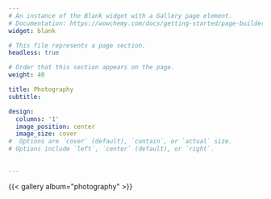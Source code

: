 ```yaml
---
# An instance of the Blank widget with a Gallery page element.
# Documentation: https://wowchemy.com/docs/getting-started/page-builder/
widget: blank

# This file represents a page section.
headless: true

# Order that this section appears on the page.
weight: 40

title: Photography
subtitle:

design:
  columns: '1'
  image_position: center
  image_size: cover
#  Options are `cover` (default), `contain`, or `actual` size.  
# Options include `left`, `center` (default), or `right`.

  
---
```


{{< gallery album="photography" >}}
